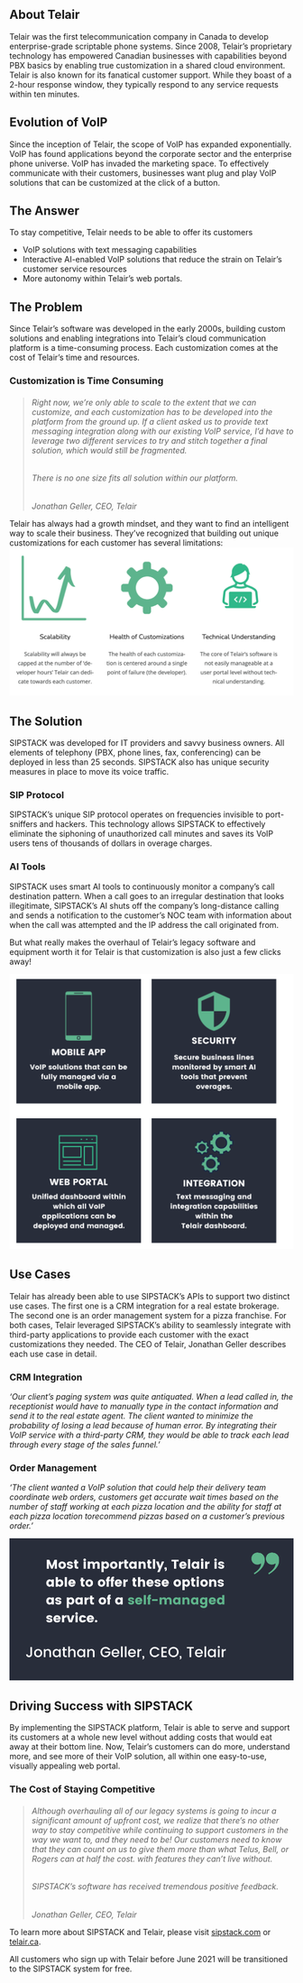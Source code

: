 ## About Telair
Telair was the first telecommunication company in Canada to develop enterprise-grade scriptable phone systems. Since 2008, Telair’s proprietary technology has empowered Canadian businesses with capabilities beyond PBX basics by enabling true customization in a shared cloud environment. Telair is also known for its fanatical customer support. While they boast of a 2-hour response window, they typically respond to any service requests within ten minutes. 

## Evolution of VoIP
Since the inception of Telair, the scope of VoIP has expanded exponentially. VoIP has found applications beyond the corporate sector and the enterprise phone universe. VoIP has invaded the marketing space. To effectively communicate with their customers, businesses want plug and play VoIP solutions that can be customized at the click of a button.

## The Answer
To stay competitive, Telair needs to be able to offer its customers

- VoIP solutions with text messaging capabilities
- Interactive AI-enabled VoIP solutions that reduce the strain on Telair’s customer service resources
- More autonomy within Telair’s web portals.

## The Problem
Since Telair’s software was developed in the early 2000s, building custom solutions and enabling integrations into Telair’s cloud communication platform is a time-consuming process. Each customization comes at the cost of Telair’s time and resources. 

### Customization is Time Consuming
> ###### *Right now, we’re only able to scale to the extent that we can customize, and each customization has to be developed into the platform from the ground up. If a client asked us to provide text messaging integration along with our existing VoIP service, I’d have to leverage two different services to try and stitch together a final solution, which would still be fragmented.*
>
> ###### *There is no one size fits all solution within our platform.*
>
>*Jonathan Geller, CEO, Telair*

Telair has always had a growth mindset, and they want to find an intelligent way to scale their business. They’ve recognized that building out unique customizations for each customer has several limitations:
![limitations](./limitations.png)

## The Solution
SIPSTACK was developed for IT providers and savvy business owners. All elements of telephony (PBX, phone lines, fax, conferencing) can be deployed in less than 25 seconds. SIPSTACK also has unique security measures in place to move its voice traffic. 

### SIP Protocol
SIPSTACK’s unique SIP protocol operates on frequencies invisible to port-sniffers and hackers. This technology allows SIPSTACK to effectively eliminate the siphoning of unauthorized call minutes and saves its VoIP users tens of thousands of dollars in overage charges. 

### AI Tools
SIPSTACK uses smart AI tools to continuously monitor a company’s call destination pattern. When a call goes to an irregular destination that looks illegitimate, SIPSTACK’s AI shuts off the company’s long-distance calling and sends a notification to the customer’s NOC team with information about when the call was attempted and the IP address the call originated from. 

But what really makes the overhaul of Telair’s legacy software and equipment worth it for Telair is that customization is also just a few clicks away! 

![four](/src_content/resources/case-study/20210412-telair/four.png)

## Use Cases
Telair has already been able to use SIPSTACK’s APIs to support two distinct use cases. The first one is a CRM integration for a real estate brokerage. The second one is an order management system for a pizza franchise. For both cases, Telair leveraged SIPSTACK’s ability to seamlessly integrate with third-party applications to provide each customer with the exact customizations they needed. The CEO of Telair, Jonathan Geller describes each use case in detail. 

### CRM Integration
*‘Our client’s paging system was quite antiquated. When a lead called in, the receptionist would have to manually type in the contact information and send it to the real estate agent. The client wanted to minimize the probability of losing a lead because of human error. By integrating their VoIP service with a third-party CRM, they would be able to track each lead through every stage of the sales funnel.’*

### Order Management
*‘The client wanted a VoIP solution that could help their delivery team coordinate web orders, customers get accurate wait times based on the number of staff working at each pizza location and the ability for staff at each pizza location torecommend pizzas based on a customer’s previous order.’*

![telair](/src_content/resources/case-study/20210412-telair/telair.png)

## Driving Success with SIPSTACK
By implementing the SIPSTACK platform, Telair is able to serve and support its customers at a whole new level without adding costs that would eat away at their bottom line. Now, Telair’s customers can do more, understand more, and see more of their VoIP solution, all within one easy-to-use, visually appealing web portal. 

### The Cost of Staying Competitive
> ###### *Although overhauling all of our legacy systems is going to incur a significant amount of upfront cost, we realize that there’s no other way to stay competitive while continuing to support customers in the way we want to, and they need to be! Our customers need to know that they can count on us to give them more than what Telus, Bell, or Rogers can at half the cost. with features they can’t live without.*
>
> ###### *SIPSTACK’s software has received tremendous positive feedback.*
>
>*Jonathan Geller, CEO, Telair*

To learn more about SIPSTACK and Telair, please visit [sipstack.com](sipstack.com) or [telair.ca](telair.ca).

All customers who sign up with Telair before June 2021 will be transitioned to the SIPSTACK system for free.


